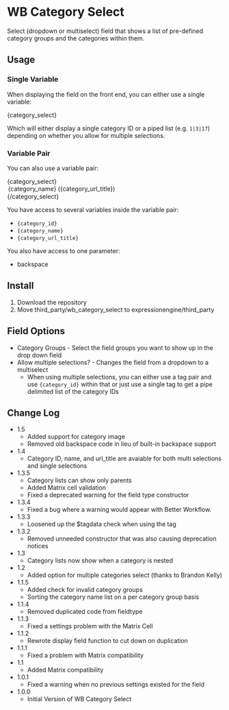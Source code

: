 WB Category Select
==================

Select (dropdown or multiselect) field that shows a list of pre-defined category
groups and the categories within them.

Usage
-----

### Single Variable

When displaying the field on the front end, you can either use a single
variable:

  {category_select}

Which will either display a single category ID or a piped list (e.g. `1|3|17`)
depending on whether you allow for multiple selections.

### Variable Pair

You can also use a variable pair:

  {category_select}
    <option val="{category_id}">{category_name} (<code>{category_url_title}</code>)</option>
  {/category_select}

You have access to several variables inside the variable pair:

- `{category_id}`
- `{category_name}`
- `{category_url_title}`

You also have access to one parameter:

- backspace

Install
-------

1. Download the repository
2. Move third\_party/wb\_category\_select to expressionengine/third\_party


Field Options
-------------

- Category Groups - Select the field groups you want to show up in the drop down
  field
- Allow multiple selections? - Changes the field from a dropdown to a
  multiselect
  - When using multiple selections, you can either use a tag pair and use
    `{category_id}` within that or just use a single tag to get a pipe delimited
    list of the category IDs


Change Log
----------

- 1.5
  - Added support for category image
  - Removed old backspace code in lieu of built-in backspace support
- 1.4
  - Category ID, name, and url_title are avaiable for both multi selections
    and single selections
- 1.3.5
  - Category lists can show only parents
  - Added Matrix cell validation
  - Fixed a deprecated warning for the field type constructor
- 1.3.4
  - Fixed a bug where a warning would appear with Better Workflow.
- 1.3.3
  - Loosened up the $tagdata check when using the tag
- 1.3.2
  - Removed unneeded constructor that was also causing deprecation notices
- 1.3
  - Category lists now show when a category is nested
- 1.2
  - Added option for multiple categories select (thanks to Brandon Kelly)
- 1.1.5
  - Added check for invalid category groups
  - Sorting the category name list on a per category group basis
- 1.1.4
  - Removed duplicated code from fieldtype
- 1.1.3
  - Fixed a settings problem with the Matrix Cell
- 1.1.2
  - Rewrote display field function to cut down on duplication
- 1.1.1
  - Fixed a problem with Matrix compatibility
- 1.1
  - Added Matrix compatibility
- 1.0.1
  - Fixed a warning when no previous settings existed for the field
- 1.0.0
  - Initial Version of WB Category Select
